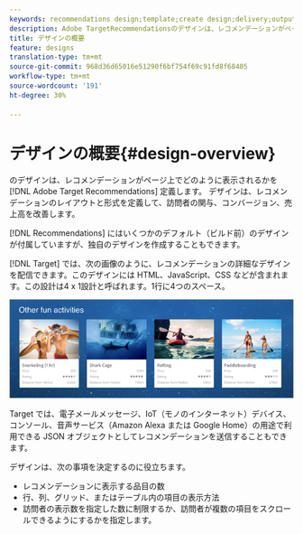 ```yaml
---
keywords: recommendations design;template;create design;delivery;output
description: Adobe TargetRecommendationsのデザインは、レコメンデーションがページ上でどのように表示されるかを定義します。 デザインは、レコメンデーションのレイアウトと形式を定義して、訪問者の関与、コンバージョン、売上高を改善します。
title: デザインの概要
feature: designs
translation-type: tm+mt
source-git-commit: 968d36d65016e51290f6bf754f69c91fd8f68405
workflow-type: tm+mt
source-wordcount: '191'
ht-degree: 30%

---
```



# デザインの概要{#design-overview}

のデザインは、レコメンデーションがページ上でどのように表示されるかを [!DNL Adobe Target Recommendations] 定義します。 デザインは、レコメンデーションのレイアウトと形式を定義して、訪問者の関与、コンバージョン、売上高を改善します。

[!DNL Recommendations] にはいくつかのデフォルト（ビルド前）のデザインが付属していますが、独自のデザインを作成することもできます。

[!DNL Target] では、次の画像のように、レコメンデーションの詳細なデザインを配信できます。このデザインには HTML、JavaScript、CSS などが含まれます。この設計は4 x 1設計と呼ばれます。1行に4つのスペース。

![](assets/velocity_example.png)

Target では、電子メールメッセージ、IoT（モノのインターネット）デバイス、コンソール、音声サービス（Amazon Alexa または Google Home）の用途で利用できる JSON オブジェクトとしてレコメンデーションを送信することもできます。

デザインは、次の事項を決定するのに役立ちます。

* レコメンデーションに表示する品目の数
* 行、列、グリッド、またはテーブル内の項目の表示方法
* 訪問者の表示数を指定した数に制限するか、訪問者が複数の項目をスクロールできるようにするかを指定します。

